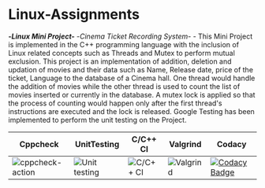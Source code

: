 # Linux-Assignments
**-*Linux Mini Project-*** -*Cinema Ticket Recording System-* - This Mini Project is implemented in the C++ programming language with the inclusion of Linux related concepts such as Threads and  Mutex to perform mutual exclusion. This project is an implementation of addition, deletion and updation of movies and their data such as Name, Release date, price of the ticket, Language to the database of a Cinema hall. One thread would handle the addition of movies while the other thread is used to count the list of movies inserted or currently in the database. A mutex lock is applied so that the process of counting would happen only after the first thread's instructions are executed and the lock is released. Google Testing has been implemented to perform the unit testing on the Project.

|Cppcheck|UnitTesting|C/C++ CI|Valgrind|Codacy|
|--------|-----------|--------|--------|------|
|![cppcheck-action](https://github.com/99002535/Linux-Assignments/workflows/cppcheck-action/badge.svg)|![Unit testing](https://github.com/99002535/Linux-Assignments/workflows/Unit%20testing/badge.svg)|![C/C++ CI](https://github.com/99002535/Linux-Assignments/workflows/C/C++%20CI/badge.svg)|![Valgrind](https://github.com/99002535/Linux-Assignments/workflows/Valgrind/badge.svg)|[![Codacy Badge](https://app.codacy.com/project/badge/Grade/dfbea180496843589678fa2fab1a705e)](https://www.codacy.com/gh/99002535/Linux-Assignments/dashboard?utm_source=github.com&amp;utm_medium=referral&amp;utm_content=99002535/Linux-Assignments&amp;utm_campaign=Badge_Grade)|
